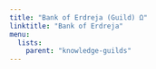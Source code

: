 ```yaml
---
title: "Bank of Erdreja (Guild) Ω"
linktitle: "Bank of Erdreja"
menu:
  lists:
    parent: "knowledge-guilds"
---
```

